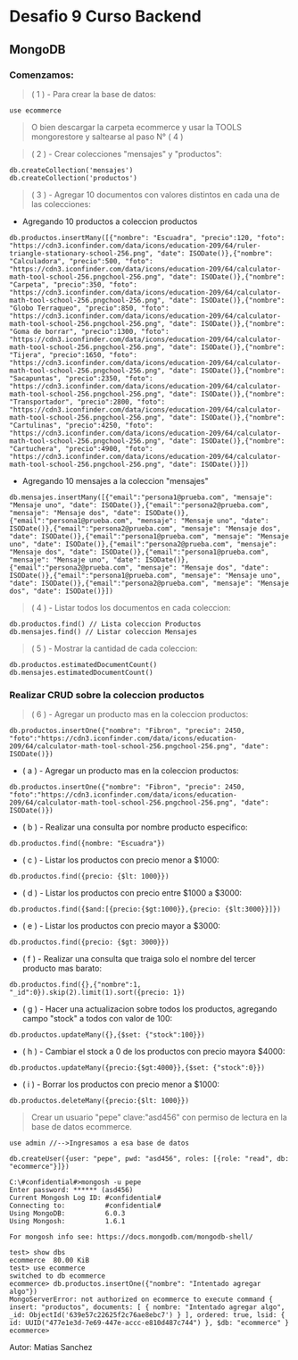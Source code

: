# Desafio 9 Curso Backend

## MongoDB

### Comenzamos:

> ( 1 ) - Para crear la base de datos:

```
use ecommerce
```

> O bien descargar la carpeta ecommerce y usar la TOOLS mongorestore y saltearse al paso N° ( 4 )

> ( 2 ) - Crear colecciones "mensajes" y "productos":

```
db.createCollection('mensajes')
db.createCollection('productos')
```

> ( 3 ) - Agregar 10 documentos con valores distintos en cada una de las colecciones:

- Agregando 10 productos a coleccion productos

```
db.productos.insertMany([{"nombre": "Escuadra", "precio":120, "foto": "https://cdn3.iconfinder.com/data/icons/education-209/64/ruler-triangle-stationary-school-256.png", "date": ISODate()},{"nombre": "Calculadora", "precio":500, "foto": "https://cdn3.iconfinder.com/data/icons/education-209/64/calculator-math-tool-school-256.pngchool-256.png", "date": ISODate()},{"nombre": "Carpeta", "precio":350, "foto": "https://cdn3.iconfinder.com/data/icons/education-209/64/calculator-math-tool-school-256.pngchool-256.png", "date": ISODate()},{"nombre": "Globo Terraqueo", "precio":850, "foto": "https://cdn3.iconfinder.com/data/icons/education-209/64/calculator-math-tool-school-256.pngchool-256.png", "date": ISODate()},{"nombre": "Goma de borrar", "precio":1300, "foto": "https://cdn3.iconfinder.com/data/icons/education-209/64/calculator-math-tool-school-256.pngchool-256.png", "date": ISODate()},{"nombre": "Tijera", "precio":1650, "foto": "https://cdn3.iconfinder.com/data/icons/education-209/64/calculator-math-tool-school-256.pngchool-256.png", "date": ISODate()},{"nombre": "Sacapuntas", "precio":2350, "foto": "https://cdn3.iconfinder.com/data/icons/education-209/64/calculator-math-tool-school-256.pngchool-256.png", "date": ISODate()},{"nombre": "Transportador", "precio":2800, "foto": "https://cdn3.iconfinder.com/data/icons/education-209/64/calculator-math-tool-school-256.pngchool-256.png", "date": ISODate()},{"nombre": "Cartulinas", "precio":4250, "foto": "https://cdn3.iconfinder.com/data/icons/education-209/64/calculator-math-tool-school-256.pngchool-256.png", "date": ISODate()},{"nombre": "Cartuchera", "precio":4900, "foto": "https://cdn3.iconfinder.com/data/icons/education-209/64/calculator-math-tool-school-256.pngchool-256.png", "date": ISODate()}])
```

- Agregando 10 mensajes a la coleccion "mensajes"

```
db.mensajes.insertMany([{"email":"persona1@prueba.com", "mensaje": "Mensaje uno", "date": ISODate()},{"email":"persona2@prueba.com", "mensaje": "Mensaje dos", "date": ISODate()},{"email":"persona1@prueba.com", "mensaje": "Mensaje uno", "date": ISODate()},{"email":"persona2@prueba.com", "mensaje": "Mensaje dos", "date": ISODate()},{"email":"persona1@prueba.com", "mensaje": "Mensaje uno", "date": ISODate()},{"email":"persona2@prueba.com", "mensaje": "Mensaje dos", "date": ISODate()},{"email":"persona1@prueba.com", "mensaje": "Mensaje uno", "date": ISODate()},{"email":"persona2@prueba.com", "mensaje": "Mensaje dos", "date": ISODate()},{"email":"persona1@prueba.com", "mensaje": "Mensaje uno", "date": ISODate()},{"email":"persona2@prueba.com", "mensaje": "Mensaje dos", "date": ISODate()}])
```

> ( 4 ) - Listar todos los documentos en cada coleccion:

```
db.productos.find() // Lista coleccion Productos
db.mensajes.find() // Listar coleccion Mensajes
```

> ( 5 ) - Mostrar la cantidad de cada coleccion:

```
db.productos.estimatedDocumentCount()
db.mensajes.estimatedDocumentCount()
```

### Realizar CRUD sobre la coleccion productos

> ( 6 ) - Agregar un producto mas en la coleccion productos:

```
db.productos.insertOne({"nombre": "Fibron", "precio": 2450, "foto":"https://cdn3.iconfinder.com/data/icons/education-209/64/calculator-math-tool-school-256.pngchool-256.png", "date": ISODate()})
```

- ( a ) - Agregar un producto mas en la coleccion productos:

```
db.productos.insertOne({"nombre": "Fibron", "precio": 2450, "foto":"https://cdn3.iconfinder.com/data/icons/education-209/64/calculator-math-tool-school-256.pngchool-256.png", "date": ISODate()})
```

- ( b ) - Realizar una consulta por nombre producto especifico:

```
db.productos.find({nombre: "Escuadra"})
```

- ( c ) - Listar los productos con precio menor a $1000:

```
db.productos.find({precio: {$lt: 1000}})
```

- ( d ) - Listar los productos con precio entre $1000 a $3000:

```
db.productos.find({$and:[{precio:{$gt:1000}},{precio: {$lt:3000}}]})
```

- ( e ) - Listar los productos con precio mayor a $3000:

```
db.productos.find({precio: {$gt: 3000}})
```

- ( f ) - Realizar una consulta que traiga solo el nombre del tercer producto mas barato:

```
db.productos.find({},{"nombre":1, "_id":0}).skip(2).limit(1).sort({precio: 1})
```

- ( g ) - Hacer una actualizacion sobre todos los productos, agregando campo "stock" a todos con valor de 100:

```
db.productos.updateMany({},{$set: {"stock":100}})
```

- ( h ) - Cambiar el stock a 0 de los productos con precio mayora $4000:

```
db.productos.updateMany({precio:{$gt:4000}},{$set: {"stock":0}})
```

- ( i ) - Borrar los productos con precio menor a $1000:

```
db.productos.deleteMany({precio:{$lt: 1000}})
```

> Crear un usuario "pepe" clave:"asd456" con permiso de lectura en la base de datos ecommerce.

```
use admin //-->Ingresamos a esa base de datos

db.createUser({user: "pepe", pwd: "asd456", roles: [{role: "read", db: "ecommerce"}]})

```

```
C:\#confidential#>mongosh -u pepe
Enter password: ****** (asd456)
Current Mongosh Log ID: #confidential#
Connecting to:          #confidential#
Using MongoDB:          6.0.3
Using Mongosh:          1.6.1

For mongosh info see: https://docs.mongodb.com/mongodb-shell/

test> show dbs
ecommerce  80.00 KiB
test> use ecommerce
switched to db ecommerce
ecommerce> db.productos.insertOne({"nombre": "Intentado agregar algo"})
MongoServerError: not authorized on ecommerce to execute command { insert: "productos", documents: [ { nombre: "Intentado agregar algo", _id: ObjectId('639e57c22625f2c76ae8ebc7') } ], ordered: true, lsid: { id: UUID("477e1e3d-7e69-447e-accc-e810d487c744") }, $db: "ecommerce" }
ecommerce>
```

Autor: Matias Sanchez
